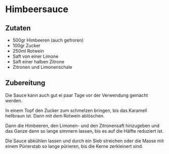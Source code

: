 # Himbeersauce

## Zutaten

- 500gr Himbeeren (auch gefroren)
- 100gr Zucker
- 250ml Rotwein
- Saft von einer Limone
- Saft einer halben Zitrone
- Zitronen und Limonenschale

## Zubereitung

Die Sauce kann auch gut ei paar Tage vor der Verwendung gemacht werden.

In einem Topf den Zucker zum schmelzen bringen, bis das Karamell hellbraun ist. Dann mit dem Rotwein ablöschen.

Dann die Himbeeren, den Limonen- und den Zitronensaft hinzugeben und das Ganze dann so lange simmern lassen, bis
es auf die Hälfte reduziert ist.

Die Sauce abkühlen lassen und durch ein Sieb streichen oder die Masse mit einem Pürierstab so lange pürieren, bis
die Kerne zerkleinert sind.
